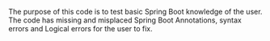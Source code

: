 The purpose of this code is to test basic Spring Boot knowledge of the user. The code has missing and misplaced Spring Boot Annotations, syntax errors and Logical errors for the user to fix.

